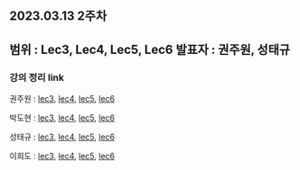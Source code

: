 ## 2023.03.13 2주차
범위 : Lec3, Lec4, Lec5, Lec6
발표자 : 권주원, 성태규
---
### 강의 정리 link

권주원 : [lec3](), [lec4](), [lec5](), [lec6]()

박도현 : [lec3](https://dohlab.tistory.com/6), [lec4](https://dohlab.tistory.com/7), [lec5](https://dohlab.tistory.com/8), [lec6](https://dohlab.tistory.com/9)

성태규 : [lec3](), [lec4](), [lec5](), [lec6]()

이희도 : [lec3](), [lec4](), [lec5](), [lec6]()
